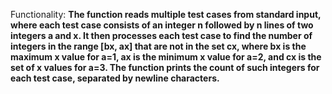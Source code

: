 Functionality: **The function reads multiple test cases from standard input, where each test case consists of an integer n followed by n lines of two integers a and x. It then processes each test case to find the number of integers in the range [bx, ax] that are not in the set cx, where bx is the maximum x value for a=1, ax is the minimum x value for a=2, and cx is the set of x values for a=3. The function prints the count of such integers for each test case, separated by newline characters.**